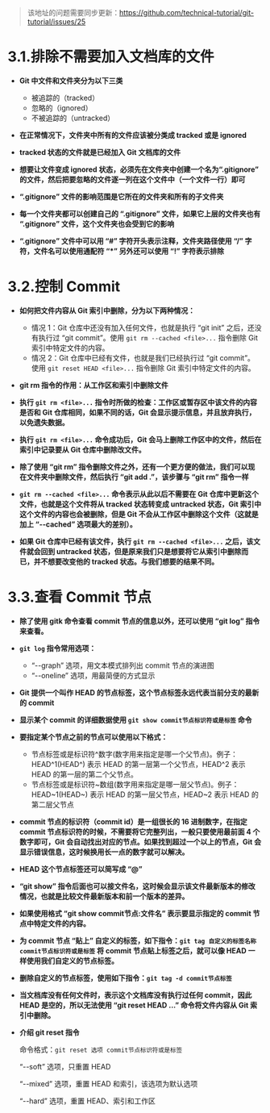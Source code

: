 > 该地址的问题需要同步更新：https://github.com/technical-tutorial/git-tutorial/issues/25

# 3.1.排除不需要加入文档库的文件

- **Git 中文件和文件夹分为以下三类**
  - 被追踪的（tracked）
  - 忽略的（ignored）
  - 不被追踪的（untracked）

- **在正常情况下，文件夹中所有的文件应该被分类成 tracked 或是 ignored**

- **tracked 状态的文件就是已经加入 Git 文档库的文件**

- **想要让文件变成 ignored 状态，必须先在文件夹中创建一个名为“.gitignore” 的文件，然后把要忽略的文件逐一列在这个文件中（一个文件一行）即可**

- **“.gitignore” 文件的影响范围是它所在的文件夹和所有的子文件夹**

- **每一个文件夹都可以创建自己的 “.gitignore” 文件，如果它上层的文件夹也有 “.gitignore” 文件，这个文件夹也会受到它的影响**

- **“.gitignore” 文件中可以用 “#” 字符开头表示注释，文件夹路径使用 “/” 字符，文件名可以使用通配符 “*” 另外还可以使用 “!” 字符表示排除**

# 3.2.控制 Commit

- **如何把文件内容从 Git 索引中删除，分为以下两种情况：**
  - 情况 1：Git 仓库中还没有加入任何文件，也就是执行 “git init” 之后，还没有执行过 “git commit”。使用 `git rm --cached <file>...` 指令删除 Git 索引中特定文件的内容。
  - 情况 2：Git 仓库中已经有文件，也就是我们已经执行过 “git commit”。使用 `git reset HEAD <file>...` 指令删除 Git 索引中特定文件的内容。

- **git rm 指令的作用：从工作区和索引中删除文件**

- **执行 `git rm <file>...` 指令时所做的检查：工作区或暂存区中该文件的内容是否和 Git 仓库相同，如果不同的话，Git 会显示提示信息，并且放弃执行，以免遗失数据。**
  
- **执行 `git rm <file>...` 命令成功后，Git 会马上删除工作区中的文件，然后在索引中记录要从 Git 仓库中删除改文件。** 

- **除了使用 “git rm” 指令删除文件之外，还有一个更方便的做法，我们可以现在文件夹中删除文件，然后执行 “git add .”，该步骤与 “git rm” 指令一样**

- **`git rm --cached <file>...` 命令表示从此以后不需要在 Git 仓库中更新这个文件，也就是这个文件将从 tracked 状态转变成 untracked 状态，Git 索引中这个文件的内容也会被删除，但是 Git 不会从工作区中删除这个文件（这就是加上 “--cached” 选项最大的差别）。**

- **如果 Git 仓库中已经有该文件，执行 `git rm --cached <file>...` 之后，该文件就会回到 untracked 状态，但是原来我们只是想要将它从索引中删除而已，并不想要改变他的 tracked 状态。与我们想要的结果不同。**

# 3.3.查看 Commit 节点

- **除了使用 gitk 命令查看 commit 节点的信息以外，还可以使用 “git log” 指令来查看。**

- **`git log` 指令常用选项：**
  - “--graph” 选项，用文本模式排列出 commit 节点的演进图
  - “--oneline” 选项，用最简便的方式显示

- **Git 提供一个叫作 HEAD 的节点标签，这个节点标签永远代表当前分支的最新的 commit**

- **显示某个 commit 的详细数据使用 `git show commit节点标识符或是标签` 命令**

- **要指定某个节点之前的节点可以使用以下格式：**
  - 节点标签或是标识符^数字(数字用来指定是哪一个父节点)。例子：HEAD^1(HEAD^) 表示 HEAD 的第一层第一个父节点，HEAD^2 表示 HEAD 的第一层的第二个父节点。
  - 节点标签或是标识符\~数组(数字用来指定是哪一层父节点)。例子：HEAD\~1(HEAD\~) 表示 HEAD 的第一层父节点，HEAD\~2 表示 HEAD 的第二层父节点
  
- **commit 节点的标识符（commit id）是一组很长的 16 进制数字，在指定 commit 节点标识符的时候，不需要将它完整列出，一般只要使用最前面 4 个数字即可，Git 会自动找出对应的节点。如果找到超过一个以上的节点，Git 会显示错误信息，这时候换用长一点的数字就可以解决。**
  
- **HEAD 这个节点标签还可以简写成 “@”**

- **“git show” 指令后面也可以接文件名，这时候会显示该文件最新版本的修改情况，也就是比较文件最新版本和前一个版本的差异。**

- **如果使用格式 “git show commit节点:文件名” 表示要显示指定的 commit 节点中特定文件的内容。**

- **为 commit 节点 “贴上” 自定义的标签，如下指令：`git tag 自定义的标签名称 commit节点标识符或是标签` 将 commit 节点贴上标签之后，就可以像 HEAD 一样使用我们自定义的节点标签。**

- **删除自定义的节点标签，使用如下指令：`git tag -d commit节点标签`**

- **当文档库没有任何文件时，表示这个文档库没有执行过任何 commit，因此 HEAD 是空的，所以无法使用 “git reset HEAD <file>...” 命令将文件内容从 Git 索引中删除。**
  
- **介绍 git reset 指令**

  命令格式：`git reset 选项 commit节点标识符或是标签`
  
  “--soft” 选项，只重置 HEAD
  
  “--mixed” 选项，重置 HEAD 和索引，该选项为默认选项
  
  “--hard” 选项，重置 HEAD、索引和工作区
